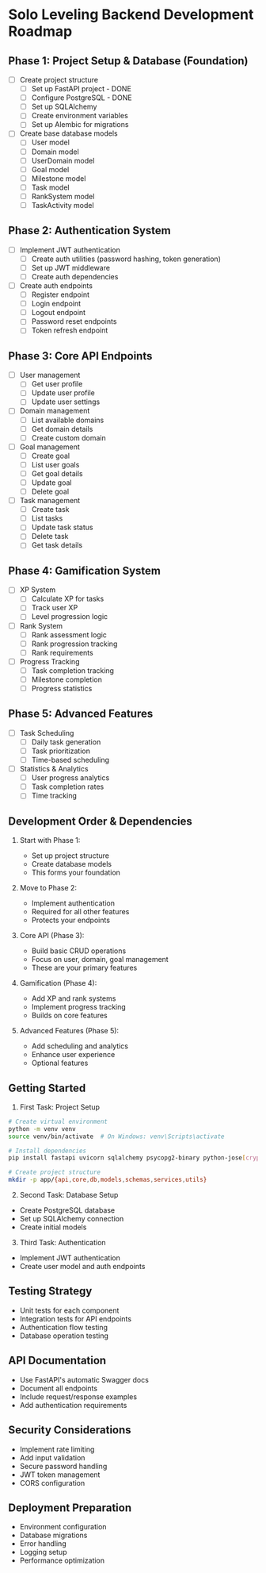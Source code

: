 # Solo Leveling Backend Development Roadmap

## Phase 1: Project Setup & Database (Foundation)
- [ ] Create project structure 
  - [ ] Set up FastAPI project - DONE
  - [ ] Configure PostgreSQL - DONE 
  - [ ] Set up SQLAlchemy
  - [ ] Create environment variables
  - [ ] Set up Alembic for migrations

- [ ] Create base database models
  - [ ] User model
  - [ ] Domain model
  - [ ] UserDomain model
  - [ ] Goal model
  - [ ] Milestone model
  - [ ] Task model
  - [ ] RankSystem model
  - [ ] TaskActivity model

## Phase 2: Authentication System
- [ ] Implement JWT authentication
  - [ ] Create auth utilities (password hashing, token generation)
  - [ ] Set up JWT middleware
  - [ ] Create auth dependencies

- [ ] Create auth endpoints
  - [ ] Register endpoint
  - [ ] Login endpoint
  - [ ] Logout endpoint
  - [ ] Password reset endpoints
  - [ ] Token refresh endpoint

## Phase 3: Core API Endpoints
- [ ] User management
  - [ ] Get user profile
  - [ ] Update user profile
  - [ ] Update user settings

- [ ] Domain management
  - [ ] List available domains
  - [ ] Get domain details
  - [ ] Create custom domain

- [ ] Goal management
  - [ ] Create goal
  - [ ] List user goals
  - [ ] Get goal details
  - [ ] Update goal
  - [ ] Delete goal

- [ ] Task management
  - [ ] Create task
  - [ ] List tasks
  - [ ] Update task status
  - [ ] Delete task
  - [ ] Get task details

## Phase 4: Gamification System
- [ ] XP System
  - [ ] Calculate XP for tasks
  - [ ] Track user XP
  - [ ] Level progression logic

- [ ] Rank System
  - [ ] Rank assessment logic
  - [ ] Rank progression tracking
  - [ ] Rank requirements

- [ ] Progress Tracking
  - [ ] Task completion tracking
  - [ ] Milestone completion
  - [ ] Progress statistics

## Phase 5: Advanced Features
- [ ] Task Scheduling
  - [ ] Daily task generation
  - [ ] Task prioritization
  - [ ] Time-based scheduling

- [ ] Statistics & Analytics
  - [ ] User progress analytics
  - [ ] Task completion rates
  - [ ] Time tracking

## Development Order & Dependencies

1. Start with Phase 1:
   - Set up project structure
   - Create database models
   - This forms your foundation

2. Move to Phase 2:
   - Implement authentication
   - Required for all other features
   - Protects your endpoints

3. Core API (Phase 3):
   - Build basic CRUD operations
   - Focus on user, domain, goal management
   - These are your primary features

4. Gamification (Phase 4):
   - Add XP and rank systems
   - Implement progress tracking
   - Builds on core features

5. Advanced Features (Phase 5):
   - Add scheduling and analytics
   - Enhance user experience
   - Optional features

## Getting Started

1. First Task: Project Setup
```bash
# Create virtual environment
python -m venv venv
source venv/bin/activate  # On Windows: venv\Scripts\activate

# Install dependencies
pip install fastapi uvicorn sqlalchemy psycopg2-binary python-jose[cryptography] passlib[bcrypt] python-multipart alembic python-dotenv

# Create project structure
mkdir -p app/{api,core,db,models,schemas,services,utils}
```

2. Second Task: Database Setup
- Create PostgreSQL database
- Set up SQLAlchemy connection
- Create initial models

3. Third Task: Authentication
- Implement JWT authentication
- Create user model and auth endpoints

## Testing Strategy

- Unit tests for each component
- Integration tests for API endpoints
- Authentication flow testing
- Database operation testing

## API Documentation

- Use FastAPI's automatic Swagger docs
- Document all endpoints
- Include request/response examples
- Add authentication requirements

## Security Considerations

- Implement rate limiting
- Add input validation
- Secure password handling
- JWT token management
- CORS configuration

## Deployment Preparation

- Environment configuration
- Database migrations
- Error handling
- Logging setup
- Performance optimization 